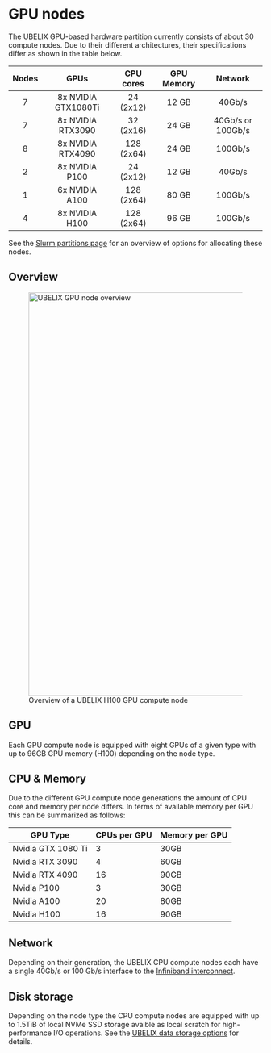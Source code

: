 # GPU nodes

[storage]: ../storage/index.md
[interconnect]: network.md
[slurm-partitions]: ../runjobs/scheduled-jobs/partitions.md

The UBELIX GPU-based hardware partition currently consists of about 30 compute nodes. Due to their different architectures, their specifications differ as shown in the table below.

| Nodes | GPUs                                               | CPU cores     | GPU Memory   | Network     |
| :---: | :------------------------------------------------: | :-----------: | :------: | :---------: |
| 7  | 8x NVIDIA GTX1080Ti | 24 (2x12) | 12 GB  | 40Gb/s |
| 7  | 8x NVIDIA RTX3090 | 32 (2x16) | 24 GB  | 40Gb/s or 100Gb/s |
| 8  | 8x NVIDIA RTX4090 | 128 (2x64) | 24 GB  | 100Gb/s |
| 2  | 8x NVIDIA P100 | 24 (2x12) | 12 GB  | 40Gb/s |
| 1  | 6x NVIDIA A100 | 128 (2x64) | 80 GB | 100Gb/s |
| 4  | 8x NVIDIA H100 | 128 (2x64) | 96 GB  | 100Gb/s |

See the [Slurm partitions page][slurm-partitions] for an overview of options
for allocating these nodes.

## Overview

<figure>
  <img 
    src="../../assets/images/gnode-overview.png" 
    width="800"
    alt="UBELIX GPU node overview"
  >
  <figcaption>Overview of a UBELIX H100 GPU compute node</figcaption>
</figure>

## GPU

Each GPU compute node is equipped with eight GPUs of a given type with up to 96GB GPU memory (H100) depending on the node type.

## CPU & Memory

Due to the different GPU compute node generations the amount of CPU core and memory
per node differs. In terms of available memory per GPU this can be summarized as
follows:

| GPU Type | CPUs per GPU | Memory per GPU |
| ---- | -------------| -------------- |
| Nvidia GTX 1080 Ti | 3 | 30GB |
| Nvidia RTX 3090 | 4 | 60GB |
| Nvidia RTX 4090 | 16 | 90GB |
| Nvidia P100 | 3 | 30GB |
| Nvidia A100 | 20 | 80GB |
| Nvidia H100 | 16 | 90GB |

## Network

Depending on their generation, the UBELIX CPU compute nodes each have a single 40Gb/s or 100 Gb/s interface to the [Infiniband
interconnect][interconnect].

## Disk storage

Depending on the node type the CPU compute nodes are equipped with up to 1.5TiB
of local NVMe SSD storage avaible as local scratch for high-performance I/O operations. See the
[UBELIX data storage options][storage] for details.


